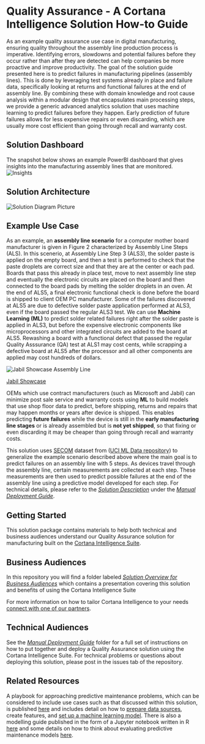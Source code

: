 # Quality Assurance - A Cortana Intelligence Solution How-to Guide

As an example quality assurance use case in digital manufacturing, ensuring quality throughout the assembly line production process is imperative. Identifying errors, slowdowns and potential failures before they occur rather than after they are detected can help companies be more proactive and improve productivity. The goal of the solution guide presented here is to predict failures in manufacturing pipelines (assembly lines).  This is done by leveraging test systems already in place and failure data, specifically looking at returns and functional failures at the end of assembly line. By combining these with domain knowledge and root cause analysis within a modular design that encapsulates main processing steps, we provide a generic advanced analytics solution that uses machine learning to predict failures before they happen. Early prediction of future failures allows for less expensive repairs or even discarding, which are usually more cost efficient than going through recall and warranty cost.

## Solution Dashboard
The snapshot below shows an example PowerBI dashboard that gives insights into the manufacturing assembly lines that are monitored.
![Insights](https://cloud.githubusercontent.com/assets/9042064/20733041/891bb5f2-b65f-11e6-8362-068b9ba92698.PNG)

## Solution Architecture
![Solution Diagram Picture](https://cloud.githubusercontent.com/assets/16708375/20932195/acb87330-bbcb-11e6-8a89-27d8b6e17bdf.png)

## Example Use Case
As an example, an **assembly line scenario** for a computer mother board manufacturer is given in Figure 2 characterized by Assembly Line Steps (ALS). In this scenerio, at Assembly Line Step 3 (ALS3), the solder paste is applied on the empty board, and then a test is performed to check that the paste droplets are correct size and that they are at the center or each pad. Boards that pass this already in place test, move to next assembly line step and eventually the electronic circuits are placed on the board and then connected to the board pads by melting the solder droplets in an oven. At the end of ALS5, a final electronic functional check is done before the board is shipped to client OEM PC manufacturer. Some of the failures discovered at ALS5 are due to defective solder paste application performed at ALS3, even if the board passed the regular ALS3 test. We can use **Machine Learning (ML)** to predict solder related failures right after the solder paste is applied in ALS3, but before the expensive electronic components like microprocessors and other integrated circuits are added to the board at ALS5. Rewashing a board with a functional defect that passed the regular Quality Asssurance (QA) test at ALS1 may cost cents, while scrapping a defective board at ALS5 after the processor and all other components are applied may cost hundreds of dollars. 

![Jabil Showcase Assembly Line](https://cloud.githubusercontent.com/assets/16708375/19811557/90a87280-9d3a-11e6-8f2b-f573c3b02eca.png)


[Jabil Showcase](https://www.jabil.com/blog/microsoft-and-jabil-collaborate-to-create-predictive-analytics-quality-assurance-platform)


OEMs which use contract manufacturers (such as Microsoft and Jabil) can minimize post sale service and warranty costs using **ML** to build models that use shop floor data to predict, before shipping, returns and repairs that may happen months or years after device is shipped. This enables predicting **future failures** while the device is still in the **early manufacturing line stages** or is already assembled but is **not yet shipped**, so that fixing or even discarding it may be cheaper than going through recall and warranty costs.

This solution uses [SECOM](https://archive.ics.uci.edu/ml/datasets/SECOM) dataset from ([UCI ML Data repository](http://archive.ics.uci.edu/ml/datasets.html)) to generalize the example scenario described above where the main goal is to predict failures on an assembly line with 5 steps. As devices travel through the assembly line, certain measurements are collected at each step. These measurements are then used to predict possible failures at the end of the assembly line using a predictive model developed for each step. For technical details, please refer to the [*Solution Description*](https://github.com/Azure/cortana-intelligence-quality-assurance-manufacturing/blob/master/Manual%20Deployment%20Guide/SolutionDescription.md) under the [*Manual Deployment Guide*](https://github.com/Azure/cortana-intelligence-quality-assurance-manufacturing).

## Getting Started

This solution package contains materials to help both technical and business audiences understand our Quality Assurance solution for manufacturing built on the [Cortana Intelligence Suite](https://www.microsoft.com/en-us/server-cloud/cortana-intelligence-suite/Overview.aspx).

## Business Audiences

In this repository you will find a folder labeled [*Solution Overview for Business Audiences*](https://github.com/Azure/cortana-intelligence-quality-assurance-manufacturing/blob/master/Solution%20Overview%20for%20Business%20Audiences) which contains a  presentation covering this solution and benefits of using the Cortana Intelligence Suite

For more information on how to tailor Cortana Intelligence to your needs [connect with one of our partners](http://aka.ms/CISFindPartner).

## Technical Audiences

See the [*Manual Deployment Guide*](https://github.com/Azure/cortana-intelligence-quality-assurance-manufacturing/tree/master/Manual%20Deployment%20Guide) folder for a full set of instructions on how to put together and deploy a Quality Assurance solution using the Cortana Intelligence Suite. For technical problems or questions about deploying this solution, please post in the issues tab of the repository.

## Related Resources
A playbook for approaching predictive maintenance problems, which can be considered to include use cases such as that discussed within this solution, is published [here](https://docs.microsoft.com/en-us/azure/machine-learning/cortana-analytics-playbook-predictive-maintenance) and includes detail on how to [prepare data sources](https://docs.microsoft.com/en-us/azure/machine-learning/cortana-analytics-playbook-predictive-maintenance#data-preparation), create features, and [set up a machine learning model](https://docs.microsoft.com/en-us/azure/machine-learning/cortana-analytics-playbook-predictive-maintenance#modeling-techniques).
There is also a modelling guide published in the form of a Jupyter notebook written in R [here](https://gallery.cortanaintelligence.com/Collection/Predictive-Maintenance-Modelling-Guide-1) and some details on how to think about evaluating predictive maintenance models [here](https://blogs.technet.microsoft.com/machinelearning/2016/04/19/evaluating-failure-prediction-models-for-predictive-maintenance/).
